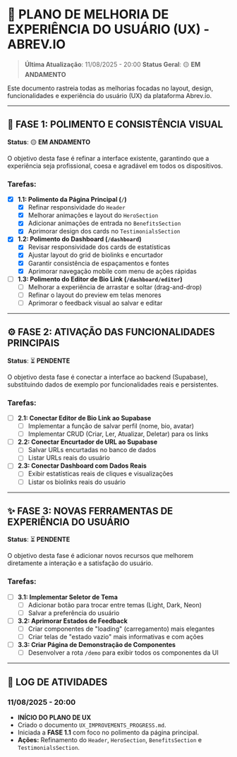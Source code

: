 # 🚀 PLANO DE MELHORIA DE EXPERIÊNCIA DO USUÁRIO (UX) - ABREV.IO

> **Última Atualização**: 11/08/2025 - 20:00
> **Status Geral**: 🟡 **EM ANDAMENTO**

Este documento rastreia todas as melhorias focadas no layout, design, funcionalidades e experiência do usuário (UX) da plataforma Abrev.io.

---

## 🎨 FASE 1: POLIMENTO E CONSISTÊNCIA VISUAL
**Status**: 🟡 **EM ANDAMENTO**

O objetivo desta fase é refinar a interface existente, garantindo que a experiência seja profissional, coesa e agradável em todos os dispositivos.

### Tarefas:
- [x] **1.1: Polimento da Página Principal (`/`)**
  - [x] Refinar responsividade do `Header`
  - [x] Melhorar animações e layout do `HeroSection`
  - [x] Adicionar animações de entrada no `BenefitsSection`
  - [x] Aprimorar design dos cards no `TestimonialsSection`
- [x] **1.2: Polimento do Dashboard (`/dashboard`)**
  - [x] Revisar responsividade dos cards de estatísticas
  - [x] Ajustar layout do grid de biolinks e encurtador
  - [x] Garantir consistência de espaçamentos e fontes
  - [x] Aprimorar navegação mobile com menu de ações rápidas
- [ ] **1.3: Polimento do Editor de Bio Link (`/dashboard/editor`)**
  - [ ] Melhorar a experiência de arrastar e soltar (drag-and-drop)
  - [ ] Refinar o layout do preview em telas menores
  - [ ] Aprimorar o feedback visual ao salvar e editar

---

## ⚙️ FASE 2: ATIVAÇÃO DAS FUNCIONALIDADES PRINCIPAIS
**Status**: ⏳ **PENDENTE**

O objetivo desta fase é conectar a interface ao backend (Supabase), substituindo dados de exemplo por funcionalidades reais e persistentes.

### Tarefas:
- [ ] **2.1: Conectar Editor de Bio Link ao Supabase**
  - [ ] Implementar a função de salvar perfil (nome, bio, avatar)
  - [ ] Implementar CRUD (Criar, Ler, Atualizar, Deletar) para os links
- [ ] **2.2: Conectar Encurtador de URL ao Supabase**
  - [ ] Salvar URLs encurtadas no banco de dados
  - [ ] Listar URLs reais do usuário
- [ ] **2.3: Conectar Dashboard com Dados Reais**
  - [ ] Exibir estatísticas reais de cliques e visualizações
  - [ ] Listar os biolinks reais do usuário

---

## ✨ FASE 3: NOVAS FERRAMENTAS DE EXPERIÊNCIA DO USUÁRIO
**Status**: ⏳ **PENDENTE**

O objetivo desta fase é adicionar novos recursos que melhorem diretamente a interação e a satisfação do usuário.

### Tarefas:
- [ ] **3.1: Implementar Seletor de Tema**
  - [ ] Adicionar botão para trocar entre temas (Light, Dark, Neon)
  - [ ] Salvar a preferência do usuário
- [ ] **3.2: Aprimorar Estados de Feedback**
  - [ ] Criar componentes de "loading" (carregamento) mais elegantes
  - [ ] Criar telas de "estado vazio" mais informativas e com ações
- [ ] **3.3: Criar Página de Demonstração de Componentes**
  - [ ] Desenvolver a rota `/demo` para exibir todos os componentes da UI

---

## 📝 LOG DE ATIVIDADES

### 11/08/2025 - 20:00
- **INÍCIO DO PLANO DE UX**
- Criado o documento `UX_IMPROVEMENTS_PROGRESS.md`.
- Iniciada a **FASE 1.1** com foco no polimento da página principal.
- **Ações:** Refinamento do `Header`, `HeroSection`, `BenefitsSection` e `TestimonialsSection`.